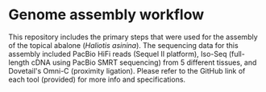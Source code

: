 # Genome assembly workflow

This repository includes the primary steps that were used for the assembly of the topical abalone (*Haliotis asinina*). 
The sequencing data for this assembly included PacBio HiFi reads (Sequel II platform), Iso-Seq (full-length cDNA using PacBio SMRT sequencing) from 5 different tissues, and Dovetail's Omni-C (proximity ligation). Please refer to the GitHub link of each tool (provided) for more info and specifications. 
